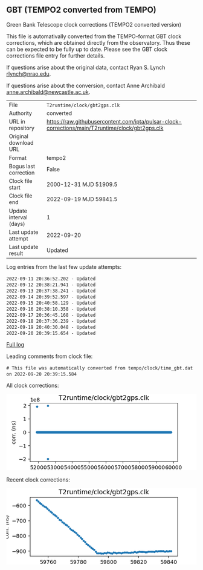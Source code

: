 
## GBT (TEMPO2 converted from TEMPO)

Green Bank Telescope clock corrections (TEMPO2 converted version)

This file is automativally converted from the TEMPO-format GBT
clock corrections, which are obtained directly from the observatory.
Thus these can be expected to be fully up to date. Please see the
GBT clock corrections file entry for further details.

If questions arise about the original data, contact Ryan S. Lynch
<rlynch@nrao.edu>.

If questions arise about the conversion, contact Anne Archibald
<anne.archibald@newcastle.ac.uk>.

|     |     |
|:--- |:--- |
| File | `T2runtime/clock/gbt2gps.clk` |
| Authority | converted |
| URL in repository | <https://raw.githubusercontent.com/ipta/pulsar-clock-corrections/main/T2runtime/clock/gbt2gps.clk> |
| Original download URL | <None> |
| Format | tempo2 |
| Bogus last correction | False |
| Clock file start | 2000-12-31 MJD 51909.5 |
| Clock file end | 2022-09-19 MJD 59841.5 |
| Update interval (days) | 1 |
| Last update attempt | 2022-09-20 |
| Last update result | Updated |

Log entries from the last few update attempts:
```
2022-09-11 20:36:52.202 - Updated
2022-09-12 20:38:21.941 - Updated
2022-09-13 20:37:38.241 - Updated
2022-09-14 20:39:52.597 - Updated
2022-09-15 20:40:58.129 - Updated
2022-09-16 20:38:10.358 - Updated
2022-09-17 20:36:45.168 - Updated
2022-09-18 20:37:36.239 - Updated
2022-09-19 20:40:30.048 - Updated
2022-09-20 20:39:15.654 - Updated
```
[Full log](https://raw.githubusercontent.com/ipta/pulsar-clock-corrections/main/log/T2runtime/clock/gbt2gps.clk.log)

Leading comments from clock file:

    # This file was automatically converted from tempo/clock/time_gbt.dat on 2022-09-20 20:39:15.584



All clock corrections:

![plot of all clock corrections](gbt2gps.clk.png "All corrections")

Recent clock corrections:

![plot of recent clock corrections](gbt2gps.clk.short.png "Recent corrections")

